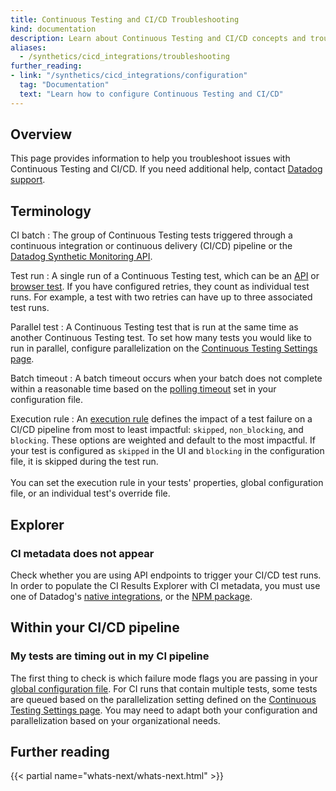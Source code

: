 ```yaml
---
title: Continuous Testing and CI/CD Troubleshooting
kind: documentation
description: Learn about Continuous Testing and CI/CD concepts and troubleshoot common errors.
aliases:
  - /synthetics/cicd_integrations/troubleshooting
further_reading:
- link: "/synthetics/cicd_integrations/configuration"
  tag: "Documentation"
  text: "Learn how to configure Continuous Testing and CI/CD"
---
```


## Overview

This page provides information to help you troubleshoot issues with Continuous Testing and CI/CD. If you need additional help, contact [Datadog support][1].

## Terminology

CI batch 
: The group of Continuous Testing tests triggered through a continuous integration or continuous delivery (CI/CD) pipeline or the [Datadog Synthetic Monitoring API][2].

Test run
: A single run of a Continuous Testing test, which can be an [API][7] or [browser test][8]. If you have configured retries, they count as individual test runs. For example, a test with two retries can have up to three associated test runs.

Parallel test
: A Continuous Testing test that is run at the same time as another Continuous Testing test. To set how many tests you would like to run in parallel, configure parallelization on the [Continuous Testing Settings page][9].

Batch timeout
: A batch timeout occurs when your batch does not complete within a reasonable time based on the [polling timeout][3] set in your configuration file. 

Execution rule
: An [execution rule][4] defines the impact of a test failure on a CI/CD pipeline from most to least impactful: `skipped`, `non_blocking`, and `blocking`. These options are weighted and default to the most impactful. If your test is configured as `skipped` in the UI and `blocking` in the configuration file, it is skipped during the test run. </br><br> You can set the execution rule in your tests' properties, global configuration file, or an individual test's override file. 

## Explorer

### CI metadata does not appear

Check whether you are using API endpoints to trigger your CI/CD test runs. In order to populate the CI Results Explorer with CI metadata, you must use one of Datadog's [native integrations][5], or the [NPM package][6].

## Within your CI/CD pipeline

### My tests are timing out in my CI pipeline

The first thing to check is which failure mode flags you are passing in your [global configuration file][10]. For CI runs that contain multiple tests, some tests are queued based on the parallelization setting defined on the [Continuous Testing Settings page][9]. You may need to adapt both your configuration and parallelization based on your organizational needs.

## Further reading
 
{{< partial name="whats-next/whats-next.html" >}}

[1]: /help/
[2]: /api/latest/synthetics/#trigger-tests-from-cicd-pipelines
[3]: /continuous_testing/cicd_integrations/configuration/?tab=npm#additional-configuration
[4]: /continuous_testing/cicd_integrations/configuration/?tab=npm#execution-rule
[5]: /continuous_testing/cicd_integrations
[6]: /continuous_testing/cicd_integrations#use-the-cli
[7]: /synthetics/api_tests/
[8]: /synthetics/browser_tests/?tab=requestoptions
[9]: /continuous_testing/settings
[10]: /continuous_testing/cicd_integrations/configuration/?tab=npm#global-configuration-file-options
